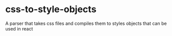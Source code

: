 # css-to-style-objects
A parser that takes css files and compiles them to styles objects that can be used in react
